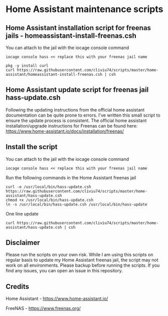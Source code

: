 # Home Assistant maintenance scripts


## Home Assistant installation script for freenas jails - homeassistant-install-freenas.csh
You can attach to the jail with the iocage console command 

``` shell
iocage console hass << replace this with your freenas jail name 
```


```
pkg -y install curl
curl https://raw.githubusercontent.com/cliviu74/scripts/master/home-assistant/homeassistant-install-freenas.csh | csh
```

## Home Assistant update script for freenas jail hass-update.csh

Following the updating instructions from the official home assistant documentation can be quite prone to errors. I've written this small script to ensure the update process is consistent.
The official home assistant installation/upgrade instructions for Freenas can be found here: https://www.home-assistant.io/docs/installation/freenas/

## Install the script 

You can attach to the jail with the iocage console command 

``` shell
iocage console hass << replace this with your freenas jail name 
```

Run the following commands in the Home Assistant freenas jail

``` shell
curl -o /usr/local/bin/hass-update.csh https://raw.githubusercontent.com/cliviu74/scripts/master/home-assistant/hass-update.csh
chmod +x /usr/local/bin/hass-update.csh
ln -s /usr/local/bin/hass-update.csh /usr/local/bin/hass-update
```

One line update 
```shell
curl https://raw.githubusercontent.com/cliviu74/scripts/master/home-assistant/hass-update.csh | csh
```
## Disclaimer
Please run the scripts on your own risk. While I am using this scripts on regular basis to update my Home Assistant freenas jail, the script may not work on all environments. Please backup before running the scripts. If you find any issues, you can open an issue in this repository.

## Credits

Home Assistant - https://www.home-assistant.io/

FreeNAS - https://www.freenas.org/
